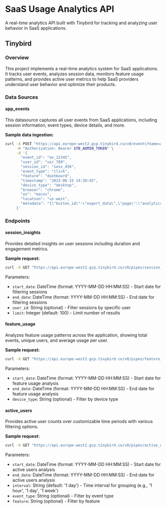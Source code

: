 
# SaaS Usage Analytics API

A real-time analytics API built with Tinybird for tracking and analyzing user behavior in SaaS applications.

## Tinybird

### Overview

This project implements a real-time analytics system for SaaS applications. It tracks user events, analyzes session data, monitors feature usage patterns, and provides active user metrics to help SaaS providers understand user behavior and optimize their products.

### Data Sources

#### app_events

This datasource captures all user events from SaaS applications, including session information, event types, device details, and more.

**Sample data ingestion:**

```bash
curl -X POST "https://api.europe-west2.gcp.tinybird.co/v0/events?name=app_events" \
     -H "Authorization: Bearer $TB_ADMIN_TOKEN" \
     -d '{
       "event_id": "ev_12345",
       "user_id": "usr_789",
       "session_id": "sess_456",
       "event_type": "click",
       "feature": "dashboard",
       "timestamp": "2023-06-15 14:30:45",
       "device_type": "desktop",
       "browser": "chrome",
       "os": "macos",
       "location": "us-west",
       "metadata": "{\"button_id\":\"export_data\",\"page\":\"analytics\"}"
     }'
```

### Endpoints

#### session_insights

Provides detailed insights on user sessions including duration and engagement metrics.

**Sample request:**

```bash
curl -X GET "https://api.europe-west2.gcp.tinybird.co/v0/pipes/session_insights.json?token=$TB_ADMIN_TOKEN&start_date=2023-01-01%2000:00:00&end_date=2023-12-31%2023:59:59&limit=50"
```

Parameters:
- `start_date`: DateTime (format: YYYY-MM-DD HH:MM:SS) - Start date for filtering sessions
- `end_date`: DateTime (format: YYYY-MM-DD HH:MM:SS) - End date for filtering sessions
- `user_id`: String (optional) - Filter sessions by specific user
- `limit`: Integer (default: 100) - Limit number of results

#### feature_usage

Analyzes feature usage patterns across the application, showing total events, unique users, and average usage per user.

**Sample request:**

```bash
curl -X GET "https://api.europe-west2.gcp.tinybird.co/v0/pipes/feature_usage.json?token=$TB_ADMIN_TOKEN&start_date=2023-06-01%2000:00:00&end_date=2023-06-30%2023:59:59&device_type=mobile"
```

Parameters:
- `start_date`: DateTime (format: YYYY-MM-DD HH:MM:SS) - Start date for feature usage analysis
- `end_date`: DateTime (format: YYYY-MM-DD HH:MM:SS) - End date for feature usage analysis
- `device_type`: String (optional) - Filter by device type

#### active_users

Provides active user counts over customizable time periods with various filtering options.

**Sample request:**

```bash
curl -X GET "https://api.europe-west2.gcp.tinybird.co/v0/pipes/active_users.json?token=$TB_ADMIN_TOKEN&start_date=2023-01-01%2000:00:00&end_date=2023-12-31%2023:59:59&interval=1%20week&event_type=login"
```

Parameters:
- `start_date`: DateTime (format: YYYY-MM-DD HH:MM:SS) - Start date for active users analysis
- `end_date`: DateTime (format: YYYY-MM-DD HH:MM:SS) - End date for active users analysis
- `interval`: String (default: '1 day') - Time interval for grouping (e.g., '1 hour', '1 day', '1 week')
- `event_type`: String (optional) - Filter by event type
- `feature`: String (optional) - Filter by feature
